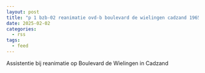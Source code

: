 ```yaml
---
layout: post
title: "p 1 bzb-02 reanimatie ovd-b boulevard de wielingen cadzand 196595"
date: 2025-02-02
categories: 
  - rss
tags: 
  - feed
---
```


Assistentie bij reanimatie op Boulevard de Wielingen in Cadzand
